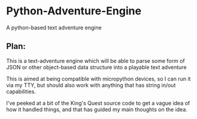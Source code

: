 # Python-Adventure-Engine
A python-based text adventure engine


## Plan:
This is a text-adventure engine which will be able to parse some form of JSON or other object-based data structure into a playable text adventure

This is aimed at being compatible with micropython devices, so I can run it via my TTY, but should also work with anything that has string in/out capabilities.


I've peeked at a bit of the King's Quest source code to get a vague idea of how it handled things, and that has guided my main thoughts on the idea.